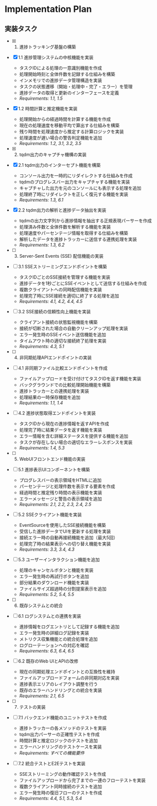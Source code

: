 # Implementation Plan

## 実装タスク

- [x] 1. 進捗トラッキング基盤の構築
- [x] 1.1 進捗管理システムの中核機能を実装
  - タスクIDによる処理の一意識別機能を作成
  - 処理開始時刻と全体件数を記録する仕組みを構築
  - インメモリでの進捗データ管理構造を実装
  - タスクの状態遷移（開始・処理中・完了・エラー）を管理
  - 進捗データの取得と更新のインターフェースを定義
  - _Requirements: 1.1, 1.5_

- [x] 1.2 時間計算と推定機能を実装
  - 処理開始からの経過時間を計算する機能を作成
  - 現在の処理速度を移動平均で算出する仕組みを構築
  - 残り時間を処理速度から推定する計算ロジックを実装
  - 処理速度が遅い場合の警告判定機能を追加
  - _Requirements: 1.2, 3.1, 3.2, 3.5_

- [x] 2. tqdm出力のキャプチャ機構の実装
- [x] 2.1 tqdm出力のインターセプト機能を構築
  - コンソール出力を一時的にリダイレクトする仕組みを作成
  - tqdmのプログレスバー出力をキャプチャする機能を実装
  - キャプチャした出力を元のコンソールにも表示する処理を追加
  - 処理終了時にリダイレクトを正しく復元する機能を実装
  - _Requirements: 1.3, 6.1_

- [x] 2.2 tqdm出力の解析と進捗データ抽出を実装
  - tqdmの出力文字列から進捗情報を抽出する正規表現パーサーを作成
  - 処理済み件数と全体件数を解析する機能を実装
  - 処理速度やパーセンテージ情報を取得する仕組みを構築
  - 解析したデータを進捗トラッカーに送信する連携処理を実装
  - _Requirements: 1.3, 6.2_

- [ ] 3. Server-Sent Events (SSE) 配信機能の実装
- [ ] 3.1 SSEストリーミングエンドポイントを構築
  - タスクIDごとのSSE接続を管理する機能を実装
  - 進捗データを1秒ごとにSSEイベントとして送信する仕組みを作成
  - 複数クライアントへの同時配信機能を実装
  - 処理完了時にSSE接続を適切に終了する処理を追加
  - _Requirements: 4.1, 4.2, 4.4, 4.5_

- [ ] 3.2 SSE接続の信頼性向上機能を実装
  - クライアント接続の状態監視機能を構築
  - 接続が切断された場合の自動クリーンアップ処理を実装
  - エラー発生時のSSEイベント送信機能を追加
  - タイムアウト時の適切な接続終了処理を実装
  - _Requirements: 4.3, 5.1_

- [ ] 4. 非同期処理APIエンドポイントの実装
- [ ] 4.1 非同期ファイル比較エンドポイントを作成
  - ファイルアップロードを受け付けてタスクIDを返す機能を実装
  - バックグラウンドでの比較処理開始機能を構築
  - 進捗トラッカーとの連携処理を実装
  - 処理結果の一時保存機能を追加
  - _Requirements: 1.1, 1.4_

- [ ] 4.2 進捗状態取得エンドポイントを実装
  - タスクIDから現在の進捗情報を返すAPIを作成
  - 処理完了時に結果データを返す機能を実装
  - エラー情報を含む詳細ステータスを提供する機能を追加
  - タスクが存在しない場合の適切なエラーレスポンスを実装
  - _Requirements: 1.4, 5.3_

- [ ] 5. WebUIフロントエンド機能の実装
- [ ] 5.1 進捗表示UIコンポーネントを構築
  - プログレスバーの表示領域をHTMLに追加
  - パーセンテージと処理件数を表示する要素を作成
  - 経過時間と推定残り時間の表示機能を実装
  - エラーメッセージと警告の表示領域を追加
  - _Requirements: 2.1, 2.2, 2.3, 2.4, 2.5_

- [ ] 5.2 SSEクライアント機能を実装
  - EventSourceを使用したSSE接続機能を構築
  - 受信した進捗データでUIを更新する処理を実装
  - 接続エラー時の自動再接続機能を追加（最大5回）
  - 処理完了時の結果表示への切り替え機能を実装
  - _Requirements: 3.3, 3.4, 4.3_

- [ ] 5.3 ユーザーインタラクション機能を追加
  - 処理のキャンセルボタンと機能を実装
  - エラー発生時の再試行ボタンを追加
  - 部分結果のダウンロード機能を実装
  - ファイルサイズ超過時の分割提案表示を追加
  - _Requirements: 5.2, 5.4, 5.5_

- [ ] 6. 既存システムとの統合
- [ ] 6.1 ログシステムとの連携を実装
  - 進捗情報をログエントリとして記録する機能を追加
  - エラー発生時の詳細ログ記録を実装
  - メトリクス収集機能との統合処理を追加
  - ログローテーションへの対応を確認
  - _Requirements: 6.3, 6.4, 6.5_

- [ ] 6.2 既存のWeb UIとAPIの改修
  - 現在の同期処理エンドポイントとの互換性を維持
  - ファイルアップロードフォームの非同期対応を実装
  - 進捗表示エリアのレイアウト調整を行う
  - 既存のエラーハンドリングとの統合を実装
  - _Requirements: 2.1, 6.5_

- [ ] 7. テストの実装
- [ ] 7.1 バックエンド機能のユニットテストを作成
  - 進捗トラッカーの各メソッドのテストを実装
  - tqdm出力パーサーの正確性テストを作成
  - 時間計算と推定ロジックのテストを追加
  - エラーハンドリングのテストケースを実装
  - _Requirements: すべての機能要件_

- [ ] 7.2 統合テストとE2Eテストを実装
  - SSEストリーミングの動作確認テストを作成
  - ファイルアップロードから完了までの一連のフローテストを実装
  - 複数クライアント同時接続のテストを追加
  - エラー発生時の復旧フローのテストを作成
  - _Requirements: 4.4, 5.1, 5.3, 5.4_